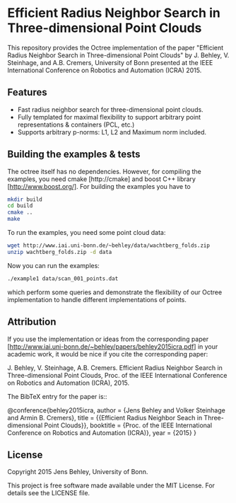 
# Efficient Radius Neighbor Search in Three-dimensional Point Clouds

This repository provides the Octree implementation of the paper "Efficient Radius Neighbor Search in Three-dimensional Point Clouds" by J. Behley, V. Steinhage, and A.B. Cremers, University of Bonn presented at the IEEE International Conference on Robotics and Automation (ICRA) 2015.


## Features
- Fast radius neighbor search for three-dimensional point clouds.
- Fully templated for maximal flexibility to support arbitrary point representations & containers (PCL, etc.)
- Supports arbitrary p-norms: L1, L2 and Maximum norm included.

## Building the examples & tests

The octree itself has no dependencies. 
However, for compiling the examples, you need cmake [http://cmake] and boost C++ library [http://www.boost.org/].
For building the examples you have to

```bash
mkdir build
cd build
cmake ..
make
```

To run the examples, you need some point cloud data:

```bash
wget http://www.iai.uni-bonn.de/~behley/data/wachtberg_folds.zip
unzip wachtberg_folds.zip -d data
```

Now you can run the examples:

```bash
./example1 data/scan_001_points.dat
```

which perform some queries and demonstrate the flexibility of our Octree implementation to handle different implementations of points.

## Attribution

If you use the implementation or ideas from the corresponding paper [http://www.iai.uni-bonn.de/~behley/papers/behley2015icra.pdf] in your academic work, it would be nice if you cite the corresponding paper:

J. Behley, V. Steinhage, A.B. Cremers. Efficient Radius Neighbor Search in Three-dimensional Point Clouds, Proc. of the IEEE International Conference on Robotics and Automation (ICRA), 2015.

The BibTeX entry for the paper is::
    
   @conference{behley2015icra,
         author = {Jens Behley and Volker Steinhage and Armin B. Cremers},
          title = {{Efficient Radius Neighbor Seach in Three-dimensional Point Clouds}},
      booktitle = {Proc. of the IEEE International Conference on Robotics and Automation (ICRA)},
           year = {2015}
    }

## License


Copyright 2015 Jens Behley, University of Bonn.

This project is free software made available under the MIT License. For details see the LICENSE file.